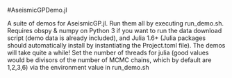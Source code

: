 #AseismicGPDemo.jl

A suite of demos for AseismicGP.jl. Run them all by executing run_demo.sh. Requires obspy & numpy on Python 3 if you want to run the data download script (demo data is already included), and Julia 1.6+ (Julia packages should automatically install by instantiating the Project.toml file). The demos will take quite a while! Set the number of threads for julia (good values would be divisors of the number of MCMC chains, which by default are 1,2,3,6) via the environment value in run_demo.sh